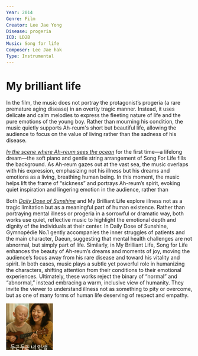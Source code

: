 ```yaml
---
Year: 2014
Genre: Film
Creator: Lee Jae Yong
Disease: progeria
ICD: LD2B
Music: Song for life
Composer: Lee Jae hak
Type: Instrumental
---
```


# My brilliant life

In the film, the music does not portray the protagonist’s progeria (a rare premature aging disease) in an overtly tragic manner. Instead, it uses delicate and calm melodies to express the fleeting nature of life and the pure emotions of the young boy. Rather than mourning his condition, the music quietly supports Ah-reum's short but beautiful life, allowing the audience to focus on the value of living rather than the sadness of his disease.

[*In the scene where Ah-reum sees the ocean*](https://www.youtube.com/watch?v=f4HFSlYNujk) for the first time—a lifelong dream—the soft piano and gentle string arrangement of Song For Life fills the background. As Ah-reum gazes out at the vast sea, the music overlaps with his expression, emphasizing not his illness but his dreams and emotions as a living, breathing human being. In this moment, the music helps lift the frame of “sickness” and portrays Ah-reum’s spirit, evoking quiet inspiration and lingering emotion in the audience, rather than


Both [*Daily Dose of Sunshine*](yoon_soi.md) and My Brilliant Life explore illness not as a tragic limitation but as a meaningful part of human existence. Rather than portraying mental illness or progeria in a sorrowful or dramatic way, both works use quiet, reflective music to highlight the emotional depth and dignity of the individuals at their center. In Daily Dose of Sunshine, Gymnopédie No.1 gently accompanies the inner struggles of patients and the main character, Daeun, suggesting that mental health challenges are not abnormal, but simply part of life. Similarly, in My Brilliant Life, Song for Life enhances the beauty of Ah-reum’s dreams and moments of joy, moving the audience’s focus away from his rare disease and toward his vitality and spirit. In both cases, music plays a subtle yet powerful role in humanizing the characters, shifting attention from their conditions to their emotional experiences. Ultimately, these works reject the binary of “normal” and “abnormal,” instead embracing a warm, inclusive view of humanity. They invite the viewer to understand illness not as something to pity or overcome, but as one of many forms of human life deserving of respect and empathy.

<img src="./park_seojin.image.png" alt="a description of My brilliant life" style="width:25%;">
